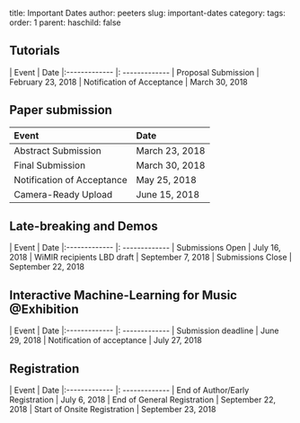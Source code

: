 title: Important Dates
author: peeters
slug: important-dates
category:
tags:
order: 1
parent:
haschild: false

## Tutorials

| Event                       |  Date
|:-------------               |: -------------
| Proposal Submission         | February 23, 2018
| Notification of Acceptance  | March 30, 2018

## Paper submission

|Event            | Date
|:-------------   |:-------------
| Abstract Submission         | March 23, 2018
| Final Submission            | March 30, 2018
| Notification of Acceptance  | May 25, 2018
| Camera-Ready Upload         | June 15, 2018


## Late-breaking and Demos

| Event             			| Date
|:-------------     			|: -------------
| Submissions Open  			| July 16, 2018
| WiMIR recipients LBD draft 	| September 7, 2018
| Submissions Close 			| September 22, 2018

## Interactive Machine-Learning for Music @Exhibition

| Event             			| Date
|:-------------     			|: -------------
| Submission deadline			| June 29, 2018
| Notification of acceptance	| July 27, 2018


## Registration

| Event                             | Date
|:-------------                     |: -------------
| End of Author/Early Registration  | July 6, 2018
| End of General Registration       | September 22, 2018
| Start of Onsite Registration      | September 23, 2018

